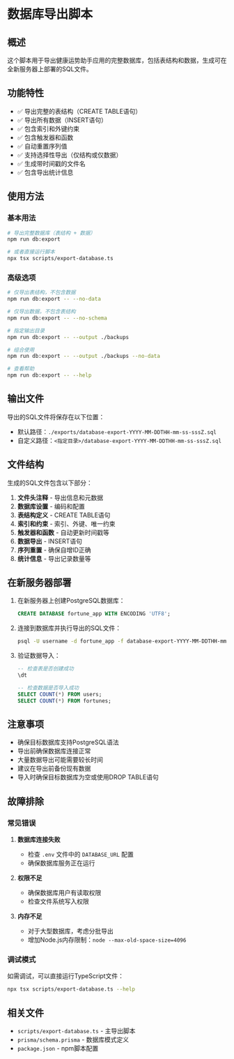 # 数据库导出脚本

## 概述

这个脚本用于导出健康运势助手应用的完整数据库，包括表结构和数据，生成可在全新服务器上部署的SQL文件。

## 功能特性

- ✅ 导出完整的表结构（CREATE TABLE语句）
- ✅ 导出所有数据（INSERT语句）
- ✅ 包含索引和外键约束
- ✅ 包含触发器和函数
- ✅ 自动重置序列值
- ✅ 支持选择性导出（仅结构或仅数据）
- ✅ 生成带时间戳的文件名
- ✅ 包含导出统计信息

## 使用方法

### 基本用法

```bash
# 导出完整数据库（表结构 + 数据）
npm run db:export

# 或者直接运行脚本
npx tsx scripts/export-database.ts
```

### 高级选项

```bash
# 仅导出表结构，不包含数据
npm run db:export -- --no-data

# 仅导出数据，不包含表结构
npm run db:export -- --no-schema

# 指定输出目录
npm run db:export -- --output ./backups

# 组合使用
npm run db:export -- --output ./backups --no-data

# 查看帮助
npm run db:export -- --help
```

## 输出文件

导出的SQL文件将保存在以下位置：
- 默认路径：`./exports/database-export-YYYY-MM-DDTHH-mm-ss-sssZ.sql`
- 自定义路径：`<指定目录>/database-export-YYYY-MM-DDTHH-mm-ss-sssZ.sql`

## 文件结构

生成的SQL文件包含以下部分：

1. **文件头注释** - 导出信息和元数据
2. **数据库设置** - 编码和配置
3. **表结构定义** - CREATE TABLE语句
4. **索引和约束** - 索引、外键、唯一约束
5. **触发器和函数** - 自动更新时间戳等
6. **数据导出** - INSERT语句
7. **序列重置** - 确保自增ID正确
8. **统计信息** - 导出记录数量等

## 在新服务器部署

1. 在新服务器上创建PostgreSQL数据库：
   ```sql
   CREATE DATABASE fortune_app WITH ENCODING 'UTF8';
   ```

2. 连接到数据库并执行导出的SQL文件：
   ```bash
   psql -U username -d fortune_app -f database-export-YYYY-MM-DDTHH-mm-ss-sssZ.sql
   ```

3. 验证数据导入：
   ```sql
   -- 检查表是否创建成功
   \dt
   
   -- 检查数据是否导入成功
   SELECT COUNT(*) FROM users;
   SELECT COUNT(*) FROM fortunes;
   ```

## 注意事项

- 确保目标数据库支持PostgreSQL语法
- 导出前确保数据库连接正常
- 大量数据导出可能需要较长时间
- 建议在导出前备份现有数据
- 导入时确保目标数据库为空或使用DROP TABLE语句

## 故障排除

### 常见错误

1. **数据库连接失败**
   - 检查 `.env` 文件中的 `DATABASE_URL` 配置
   - 确保数据库服务正在运行

2. **权限不足**
   - 确保数据库用户有读取权限
   - 检查文件系统写入权限

3. **内存不足**
   - 对于大型数据库，考虑分批导出
   - 增加Node.js内存限制：`node --max-old-space-size=4096`

### 调试模式

如需调试，可以直接运行TypeScript文件：
```bash
npx tsx scripts/export-database.ts --help
```

## 相关文件

- `scripts/export-database.ts` - 主导出脚本
- `prisma/schema.prisma` - 数据库模式定义
- `package.json` - npm脚本配置